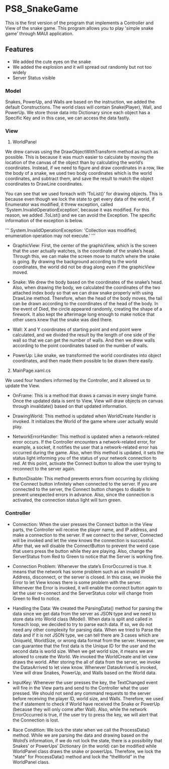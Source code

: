 # PS8_SnakeGame

This is the first version of the program that implements a Controller and View of the snake game. This program allows you to play 'simple snake game' through MAUI application.

## Features

- We added the cute eyes on the snake
- We added the explosion and it will spread out randomly but not too widely 
- Server Status visible 

### Model

Snakes, PowerUp, and Walls are based on the instruction, we added the default Constructions. The world class will contain Snake(Player), Wall, and PowerUp. We store those data into Dictionary since each object has a Specific Key and in this case, we can access the data fastly.

### View

1. WorldPanel

We drew canvas using the DrawObjectWithTransform method as much as possible. This is because it was much easier to calculate by moving the location of the canvas of the object than by calculating the world’s coordinates. Instead, if we need to figure and draw coordinates in a row, like the body of a snake, we used two body coordinates which is the world coordinates, and subtract them, and save the result to match the object coordinates to DrawLine coordinates.

You can see that we used foreach with ‘ToList()’ for drawing objects. This is because even though we lock the state to get every data of the world, if Enumerator was modified, it threw exception, called ‘System.InvalidOperationException’, because it was modified. For this reason, we added .ToList() and we can avoid the Exception. The specific information of the exception is below.

'''
System.InvalidOperationException: 'Collection was modified; enumeration operation may not execute.'
'''

-	GraphicView: First, the center of the graphicView, which is the screen that the user actually watches, is the coordinate of the snake’s head. Through this, we can make the screen move to match where the snake is going. By drawing the background according to the world coordinates, the world did not be drag along even if the graphicView moved.

-	Snake: We drew the body based on the coordinates of the snake’s head. Also, when drawing the body, we calculated the coordinates of the two attached index body so that we can draw snake properly with using DrawLine method. Therefore, when the head of the body moves, the tail can be drawn according to the coordinates of the head of the body. In the event of Died, the circle appeared randomly, creating the shape of a firework. It also kept the afterimage long enough to make notice that other users knew that the snake was died there.

-	Wall: X and Y coordinates of starting point and end point were calculated, and we divided the result by the length of one side of the wall so that we can get the number of walls. And then we drew walls according to the point coordinates based on the number of walls.

-	PowerUp: Like snake, we transformed the world coordinates into object coordinates, and then made them possible to be drawn there easily.

2. MainPage.xaml.cs

We used four handlers informed by the Controller, and it allowed us to update the View.

-	OnFrame: This is a method that draws a canvas in every single frame. Once the updated data is sent to View, View will draw objects on canvas through invalidate() based on that updated information.

-	DrawingWorld: This method is updated when WorldCreate Handler is invoked. It initializes the World of the game where user actually would play. 

-	NetworkErrorHandler: This method is updated when a network-related error occurs. If the Controller encounters a network-related error, for example, a socket, it notifies the user that a network-related error has occurred during the game. Also, when this method is updated, it sets the status light informing you of the status of your network connection to red. At this point, activate the Connect button to allow the user trying to reconnect to the server again.

-	ButtonDisable: This method prevents errors from occurring by clicking the Connect button infinitely when connected to the server. If you are connected to the server, the Connect button changes to disable to prevent unexpected errors in advance. Also, since the connection is activated, the connection status light will turn green.

### Controller

- Connection: When the user presses the Connect button in the View parts, the Controller will receive the player name, and IP address, and make a connection to the server. If we connect to the server, Connected will be invoked and let the view knows the connection is successful. After that, we will disable the ConnectButton to prevent the weird case that users press the button while they are playing. Also, change the ServerStatus from Red to Green to notice that the Server is working fine. 

- Connection Problem: Whenever the state’s ErrorOccurred is true. It means that the network has some problem such as an invalid IP Address, disconnect, or the server is closed. In this case, we invoke the Error to let View knows there is some problem with the server. Whenever the Error is invoked, it will enable the connect button again to let the user re-connect and the ServerStatus color will change from Green to Red to notice. 

- Handling the Data: We created the ParsingData() method for parsing the data since we get data from the server as JSON type and we need to store data into World class (Model). When data is split and called in foreach loop, we decided to try to parse each data. If so, we do not need any other complexity for parsing data. When we tried to Parse the data and if it is not JSON type, we can tell there are 3 cases which are UniqueId, WorldSize, or wrong data format from the server. However, we can guarantee that the first data is the Unique ID for the user and the second data is world size. When we get world size, it means we are allowed to create the World. We invoked the WorldCreate and let view draws the world. After storing the all of data from the server, we invoke the DatasArrived to let view know. Whenever DatasArrived is invoked, View will draw Snakes, PowerUp, and Walls based on the World data. 

- InputKey: Whenever the user presses the key, the TextChanged event will fire in the View parts and send to the Controller what the user pressed. We should not send any command requests to the server before receiving the player ID, world size, and Walls. Therefore, we used the if statement to check if World have received the Snake or PowerUp (because they will only come after Wall). Also, while the network ErrorOccurred is true, if the user try to press the key, we will alert that the Connection is lost.

- Race Condition: We lock the state when we call the ProcessData() method. While we are parsing the data and drawing based on the Wolrd’s information, if we do not lock the state, there is a possibility that Snakes’ or PowerUps’ Dictionary (in the world) can be modified while WorldPanel class draws the snake or powerUps. Therefore, we lock the “state” for ProcessData() method and lock the “theWorld” in the WorldPanel class.